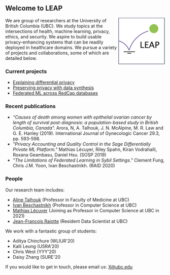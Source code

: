 ## Welcome to LEAP

<img src="./leap-logo.jpg" width="150" height="150" align="right" />

We are group of researchers at the University of British Columbia (UBC). We study topics at the intersections of health, machine learning, privacy, ethics, and security. We aspire to build usable privacy-enhancing systems that can be readily deployed in healthcare domains. We pursue a variety of projects and collaborations, some of which are detailed below.

### Current projects

- [Explaining differential privacy](./explaining-dp.md)
- [Preserving privacy with data synthesis](./synthesizing-data.md)
- [Federated ML across RedCap databases](./federated-ml-rcap.md)

### Recent publications

- *“Causes of death among women with epithelial ovarian cancer by length of survival post-diagnosis: a population-based study in British Columbia, Canada”.* Arora, N, A. Talhouk, J. N. McAlpine, M. R. Law and G. E. Hanley (2019). International Journal of Gynecologic Cancer 29.3, pp. 593-598.
- *"Privacy Accounting and Quality Control in the Sage Differentially Private ML Platform."* Mathias Lécuyer, Riley Spahn, Kiran Vodrahalli, Roxana Geambasu, Daniel Hsu. (SOSP 2019) 
- *"The Limitations of Federated Learning in Sybil Settings."* Clement Fung, Chris J.M. Yoon, Ivan Beschastnikh. (RAID 2020)

### People

Our research team includes:

- [Aline Talhouk](http://alinetalhouk.com/) (Professor in Faculty of Medicine at UBC)
- [Ivan Beschastnikh](https://www.cs.ubc.ca/~bestchai/) (Professor in Computer Science at UBC)
- [Mathias Lécuyer](http://mathias.lecuyer.me/) (Joining as Professor in Computer Science at UBC in 2021)
- [Jean-Francois Rajotte](https://scholar.google.com/citations?user=rDYYdUUAAAAJ&hl=en) (Resident Data Scientist at UBC)

We work with a fantastic group of students:

- Aditya Chinchure (WLIUR'20)
- Kalli Leung (USRA'20)
- Chris West (YYY'20)
- Daisy Zhang (SURE'20


If you would like to get in touch, please email us: X@ubc.edu


